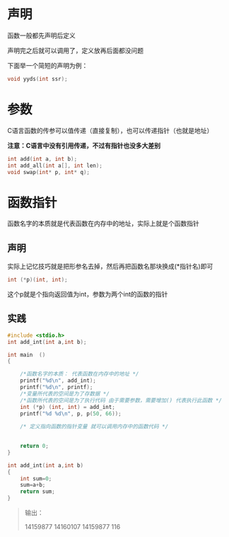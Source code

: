 # 声明

函数一般都先声明后定义

声明完之后就可以调用了，定义放再后面都没问题

下面举一个简短的声明为例：

```c
void yyds(int ssr);
```

# 参数

C语言函数的传参可以值传递（直接复制），也可以传递指针（也就是地址）

**注意：C语言中没有引用传递，不过有指针也没多大差别**

```c
int add(int a, int b);
int add_all(int a[], int len);
void swap(int* p, int* q);
```

# 函数指针

函数名字的本质就是代表函数在内存中的地址，实际上就是个函数指针

## 声明

实际上记忆技巧就是把形参名去掉，然后再把函数名那块换成(*指针名)即可

```c
int (*p)(int, int);
```

这个p就是个指向返回值为int，参数为两个int的函数的指针

## 实践

```c
#include <stdio.h>
int add_int(int a,int b);

int main  ()
{

	/*函数名字的本质： 代表函数在内存中的地址 */
	printf("%d\n", add_int);
	printf("%d\n", printf);
	/*变量所代表的空间是为了存数据 */
	/*函数所代表的空间是为了执行代码 由于需要参数，需要增加() 代表执行此函数 */
	int (*p) (int, int) = add_int;
	printf("%d %d\n", p, p(50, 66));
	
	/* 定义指向函数的指针变量 就可以调用内存中的函数代码 */	 
	

	return 0;
}

int add_int(int a,int b)
{
	int sum=0;
	sum=a+b;
	return sum;
}
```

> 输出：
>
> 14159877
> 14160107
> 14159877 116

